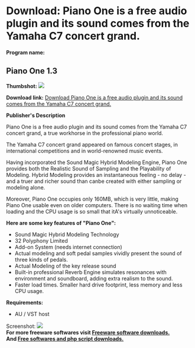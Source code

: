 # Download: Piano One is a free audio plugin and its sound comes from the Yamaha C7 concert grand.

**Program name:**

## Piano One 1.3

  
**Thumbshot:** ![](http://www.freewarefiles.com/screenshot/nopic.gif)   
  
**Download link:** [Download Piano One is a free audio plugin and its sound comes from the Yamaha C7 concert grand.](http://freesoftwares.boysofts.com/Piano_program_76393.html)  
  


**Publisher's Description**  
  


Piano One is a free audio plugin and its sound comes from the Yamaha C7 concert grand, a true workhorse in the professional piano world. 

The Yamaha C7 concert grand appeared on famous concert stages, in international competitions and in world-renowned music events.

Having incorporated the Sound Magic Hybrid Modeling Engine, Piano One provides both the Realistic Sound of Sampling and the Playability of Modeling. Hybrid Modeling provides an instantaneous feeling - no delay - and a truer and richer sound than canbe created with either sampling or modeling alone. 

Moreover, Piano One occupies only 160MB, which is very little, making Piano One usable even on older computers. There is no waiting time when loading and the CPU usage is so small that itA's virtually unnoticeable. 

**Here are some key features of "Piano One":**

  * Sound Magic Hybrid Modeling Technology
  * 32 Polyphony Limited
  * Add-on System (needs internet connection)
  * Actual modeling and soft pedal samples vividly present the sound of three kinds of pedals.
  * Actual Modeling of the key release sound
  * Built-in professional Reverb Engine simulates resonances with environment and soundboard, adding extra realism to the sound.
  * Faster load times. Smaller hard drive footprint, less memory and less CPU usage.

**Requirements:**

  * AU / VST host

  
  
Screenshot: ![](http://www.freewarefiles.com/screenshot/nopic.gif)   
**For more freeware softwares visit [Freeware software downloads.](http://freesoftwares.boysofts.com/)**   
**And [Free softwares and php script downloads.](http://www.boysofts.com/)**
